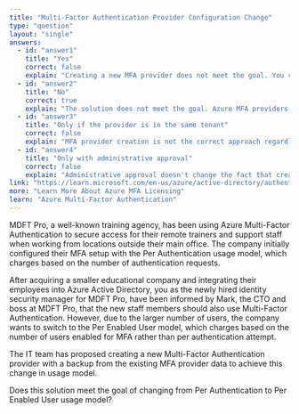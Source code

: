 ```yaml
---
title: "Multi-Factor Authentication Provider Configuration Change"
type: "question"
layout: "single"
answers:
  - id: "answer1"
    title: "Yes"
    correct: false
    explain: "Creating a new MFA provider does not meet the goal. You cannot simply change the usage model from Per Authentication to Per Enabled User by creating a new provider, and there is no backup/restore functionality for MFA provider data."
  - id: "answer2"
    title: "No"
    correct: true
    explain: "The solution does not meet the goal. Azure MFA providers are legacy and deprecated. Modern Azure AD supports changing MFA settings through Azure AD conditional access policies and per-user MFA settings without creating new providers."
  - id: "answer3"
    title: "Only if the provider is in the same tenant"
    correct: false
    explain: "MFA provider creation is not the correct approach regardless of tenant location. The usage model change should be handled through Azure AD MFA settings, not by creating new providers."
  - id: "answer4"
    title: "Only with administrative approval"
    correct: false
    explain: "Administrative approval doesn't change the fact that creating a new MFA provider is not the correct solution. The usage model should be configured through proper Azure AD MFA settings."
link: "https://learn.microsoft.com/en-us/azure/active-directory/authentication/concept-mfa-licensing"
more: "Learn More About Azure MFA Licensing"
learn: "Azure Multi-Factor Authentication"
---
```


MDFT Pro, a well-known training agency, has been using Azure Multi-Factor Authentication to secure access for their remote trainers and support staff when working from locations outside their main office. The company initially configured their MFA setup with the Per Authentication usage model, which charges based on the number of authentication requests. 

After acquiring a smaller educational company and integrating their employees into Azure Active Directory, you as the newly hired identity security manager for MDFT Pro, have been informed by Mark, the CTO and boss at MDFT Pro, that the new staff members should also use Multi-Factor Authentication. However, due to the larger number of users, the company wants to switch to the Per Enabled User model, which charges based on the number of users enabled for MFA rather than per authentication attempt.

The IT team has proposed creating a new Multi-Factor Authentication provider with a backup from the existing MFA provider data to achieve this change in usage model.

Does this solution meet the goal of changing from Per Authentication to Per Enabled User usage model?
